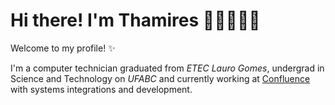 # Hi there! I'm Thamires 👋🏻👩🏻‍💻

Welcome to my profile! ✨

I'm a computer technician graduated from _ETEC Lauro Gomes_, undergrad in Science and Technology on _UFABC_ and currently working at [Confluence](https://github.com/GitHub-Confluence) with systems integrations and development.
